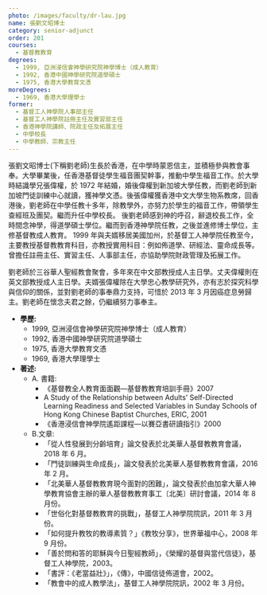 ```yaml
---
photo: /images/faculty/dr-lau.jpg
name: 張劉文昭博士
category: senior-adjunct
order: 201
courses:
  - 基督教教育
degrees:
  - 1999, 亞洲浸信會神學研究院神學博士（成人教育）
  - 1992, 香港中國神學研究院道學碩士
  - 1975, 香港大學教育文憑
moreDegrees:
  - 1969, 香港大學理學士
former:
  - 基督工人神學院人事部主任
  - 基督工人神學院註冊主任及實習部主任
  - 香港神學院講師、院政主任及拓展主任
  - 中學校長
  - 中學教師、宗教主任
---
```


張劉文昭博士(下稱劉老師)生長於香港，在中學時蒙恩信主，並積極參與教會事奉。大學畢業後，任香港基督徒學生福音團契幹事，推動中學生福音工作。於大學時結識學兄張偉權，於 1972 年結婚，婚後偉權到新加坡大學任教，而劉老師到新加坡門徒訓練中心就讀，獲神學文憑。後張偉權獲香港中文大學生物系教席，回香港後，劉老師在中學任教十多年，除教學外，亦努力於學生的福音工作，帶領學生查經班及團契。繼而升任中學校長。
後劉老師感到神的呼召，辭退校長工作，全時間念神學，得道學碩士學位。繼而到香港神學院任教，之後並進修博士學位，主修基督教成人教育。
1999 年與夫婿移居美國加州，於基督工人神學院任教至今，主要教授基督教教育科目，亦教授實用科目：例如佈道學、研經法、靈命成長等。曾擔任註冊主任、實習主任、人事部主任，亦協助學院財政管理及拓展工作。

劉老師於三谷華人聖經教會聚會，多年來在中文部教授成人主日學。丈夫偉權則在英文部教授成人主日學。夫婿張偉權除在大學忠心教學研究外，亦有志於探究科學與信仰的關係，並對劉老師的事奉鼎力支持，可惜於 2013 年 3 月因癌症息勞歸主。劉老師在懷念夫君之餘，仍繼續努力事奉主。

- **學歷:**
  - 1999, 亞洲浸信會神學研究院神學博士（成人教育）
  - 1992, 香港中國神學研究院道學碩士
  - 1975, 香港大學教育文憑
  - 1969, 香港大學理學士
- **著述:**
  - A. 書籍:
    - 《基督教全人教育面面觀—基督教教育培訓手冊》2007
    - A Study of the Relationship between Adults’ Self-Directed Learning Readiness and Selected Variables in Sunday Schools of Hong Kong Chinese Baptist Churches, ERIC, 2001
    - 《香港浸信會神學院遙距課程—以賽亞書研讀指引》2000
  - B.文章:
    - 「從人性發展到分齡培育」論文發表於北美華人基督教教育會議，2018 年 6 月。
    - 「門徒訓練與生命成長」，論文發表於北美華人基督教教育會議，2016 年 2 月。
    - 「北美華人基督教教育現今面對的困難」，論文發表於由加拿大華人神學教育協會主辦的華人基督教教育事工〔北美〕研討會議，2014 年 8 月份。
    - 「世俗化對基督教教育的挑戰」，基督工人神學院院訊，2011 年 3 月份。
    - 「如何提升教牧的教導素質？」《教牧分享》，世界華福中心，2008 年 9 月份。
    - 「善於問和答的耶穌與今日聖經教師」，《榮耀的基督與當代信徒》，基督工人神學院，2003。
    - 「書評：《老當益壯》」，《傳》，中國信徒佈道會，2002。
    - 「教會中的成人教學法」，基督工人神學院院訊，2002 年 3 月份。
